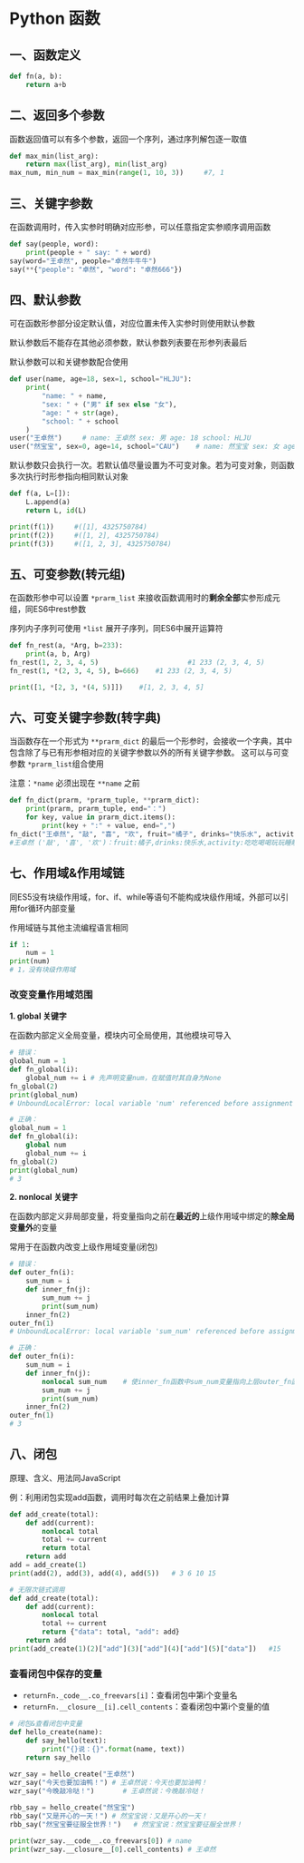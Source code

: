 # Python 函数

## 一、函数定义

```python
def fn(a, b):
    return a+b
```



## 二、返回多个参数

函数返回值可以有多个参数，返回一个序列，通过序列解包逐一取值

```python
def max_min(list_arg):
    return max(list_arg), min(list_arg)
max_num, min_num = max_min(range(1, 10, 3))		#7, 1
```



## 三、关键字参数

在函数调用时，传入实参时明确对应形参，可以任意指定实参顺序调用函数

```python
def say(people, word):
    print(people + " say: " + word)
say(word="王卓然", people="卓然牛牛牛")
say(**{"people": "卓然", "word": "卓然666"})
```



## 四、默认参数

可在函数形参部分设定默认值，对应位置未传入实参时则使用默认参数

默认参数后不能存在其他必须参数，默认参数列表要在形参列表最后

默认参数可以和关键参数配合使用

```python
def user(name, age=18, sex=1, school="HLJU"):
    print(
        "name: " + name,
        "sex: " + ("男" if sex else "女"),
        "age: " + str(age),
        "school: " + school
    )
user("王卓然")		# name: 王卓然 sex: 男 age: 18 school: HLJU
user("然宝宝", sex=0, age=14, school="CAU")	# name: 然宝宝 sex: 女 age: 18 school: CAU
```

默认参数只会执行一次。若默认值尽量设置为不可变对象。若为可变对象，则函数多次执行时形参指向相同默认对象

```python
def f(a, L=[]):
    L.append(a)
    return L, id(L)

print(f(1))		#([1], 4325750784)
print(f(2))		#([1, 2], 4325750784)
print(f(3))		#([1, 2, 3], 4325750784)
```



## 五、可变参数(转元组)

在函数形参中可以设置 ``*prarm_list`` 来接收函数调用时的**剩余全部**实参形成元组，同ES6中rest参数

序列内子序列可使用 ``*list`` 展开子序列，同ES6中展开运算符

```python
def fn_rest(a, *Arg, b=233):
    print(a, b, Arg)
fn_rest(1, 2, 3, 4, 5)						#1 233 (2, 3, 4, 5)
fn_rest(1, *(2, 3, 4, 5), b=666)	#1 233 (2, 3, 4, 5)

print([1, *[2, 3, *(4, 5)]])	#[1, 2, 3, 4, 5]
```



## 六、可变关键字参数(转字典)

当函数存在一个形式为 ``**prarm_dict`` 的最后一个形参时，会接收一个字典，其中包含除了与已有形参相对应的关键字参数以外的所有关键字参数。 这可以与可变参数 ``*prarm_list``组合使用 

注意：``*name`` 必须出现在 ``**name`` 之前

```python
def fn_dict(prarm, *prarm_tuple, **prarm_dict):
    print(prarm, prarm_tuple, end="：")
    for key, value in prarm_dict.items():
        print(key + ":" + value, end=",")
fn_dict("王卓然", "敲", "喜", "欢", fruit="橘子", drinks="快乐水", activity="吃吃喝喝玩玩睡睡")
#王卓然 ('敲', '喜', '欢')：fruit:橘子,drinks:快乐水,activity:吃吃喝喝玩玩睡睡,
```



## 七、作用域&作用域链

同ES5没有块级作用域，for、if、while等语句不能构成块级作用域，外部可以引用for循环内部变量

作用域链与其他主流编程语言相同

```python
if 1:
    num = 1
print(num)
# 1，没有块级作用域
```

### 改变变量作用域范围

**1. global 关键字**

在函数内部定义全局变量，模块内可全局使用，其他模块可导入

```python
# 错误：
global_num = 1
def fn_global(i):
    global_num += i	# 先声明变量num，在赋值时其自身为None
fn_global(2)
print(global_num)
# UnboundLocalError: local variable 'num' referenced before assignment
```

```python
# 正确：
global_num = 1
def fn_global(i):
    global num
    global_num += i
fn_global(2)
print(global_num)
# 3
```

**2. nonlocal 关键字**

在函数内部定义非局部变量，将变量指向之前在**最近的**上级作用域中绑定的**除全局变量外**的变量

常用于在函数内改变上级作用域变量(闭包)

```python
# 错误：
def outer_fn(i):
    sum_num = i
    def inner_fn(j):
        sum_num += j
        print(sum_num)
    inner_fn(2)
outer_fn(1)
# UnboundLocalError: local variable 'sum_num' referenced before assignment
```

```python
# 正确：
def outer_fn(i):
    sum_num = i
    def inner_fn(j):
        nonlocal sum_num	# 使inner_fn函数中sum_num变量指向上层outer_fn函数中sum_num
        sum_num += j
        print(sum_num)
    inner_fn(2)
outer_fn(1)
# 3
```

## 八、闭包

原理、含义、用法同JavaScript

例：利用闭包实现add函数，调用时每次在之前结果上叠加计算

```python
def add_create(total):
    def add(current):
        nonlocal total
        total += current
        return total
    return add
add = add_create(1)
print(add(2), add(3), add(4), add(5))	# 3 6 10 15

# 无限次链式调用
def add_create(total):
    def add(current):
        nonlocal total
        total += current
        return {"data": total, "add": add}
    return add
print(add_create(1)(2)["add"](3)["add"](4)["add"](5)["data"])	#15
```

### 查看闭包中保存的变量

* `returnFn._code__.co_freevars[i]`：查看闭包中第i个变量名
* `returnFn.__closure__[i].cell_contents`：查看闭包中第i个变量的值

```python
# 闭包&查看闭包中变量
def hello_create(name):
    def say_hello(text):
        print("{}说：{}".format(name, text))
    return say_hello
  
wzr_say = hello_create("王卓然")
wzr_say("今天也要加油鸭！")	# 王卓然说：今天也要加油鸭！
wzr_say("今晚敲冷哒！")		# 王卓然说：今晚敲冷哒！

rbb_say = hello_create("然宝宝")
rbb_say("又是开心的一天！")	# 然宝宝说：又是开心的一天！
rbb_say("然宝宝要征服全世界！")	# 然宝宝说：然宝宝要征服全世界！

print(wzr_say.__code__.co_freevars[0]) # name
print(wzr_say.__closure__[0].cell_contents)	# 王卓然
```

